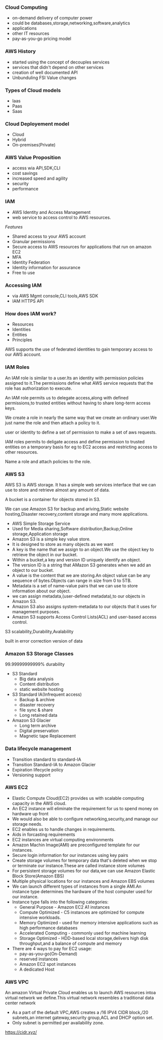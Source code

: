 ### Cloud Computing
- on-demand delivery of computer power
- could be databases,storage,networking,software,analytics
- applications
- other IT resources
- pay-as-you-go pricing model

### AWS History
- started using the concept of decouples services
- services that didn't depend on other services
- creation of well documented API
- Unbunduling FSI Value changes

### Types of Cloud models
- Iaas
- Paas
- Saas

### Cloud Deployement model
- Cloud
- Hybrid
- On-premises(Private)

### AWS Value Proposition
- access wia API,SDK,CLI
- cost savings
- increased speed and agility
- security
- performance

### IAM
- AWS Identity and Access Management
- web service to access control to AWS resources.

*Features*
- Shared access to your AWS account
- Granular permissions
- Secure access to AWS resources for applications that run on amazon EC2
- MFA
- Identity Federation
- Identity information for assurance
- Free to use

### Accessing IAM
- via AWS Mgmt console,CLI tools,AWS SDK
- IAM HTTPS API

### How does IAM work?
- Resources
- Identities
- Entities
- Principles

AWS supports the use of federated identities to gain temporary access to our AWS account.

### IAM Roles
An IAM role is similar to a user.Its an identity with permission policies assigned to it.The permissions define what AWS service requests that the role has authorization to execute.

An IAM role permits us to delegate access,along with defined permissions,to trusted entities without having to share long-term access keys.

We create a role in nearly the same way that we create an ordinary user.We just name the role and then attach a policy to it.

user or identity to define a set of permission to make a set of aws requests.

IAM roles permits to deligate access and define permission to trusted entities on a temporary basis for eg to EC2 access and restricting access to other resources.

Name a role and attach policies to the role.

### AWS S3

AWS S3 is AWS storage. It has a simple web services interface that we can use to store and retrieve almost any amount of data.

A bucket is a container for objects stored in S3.

We can use Amazon S3 for backup and ariving,Static website hosting,Disaster recovery,content storage and many more applications.

- AWS Simple Storage Service
- Used for Media sharing,Software distribution,Backup,Online storage,Application storage
- Amazon S3 is a simple key value store.
- It is designed to store as many objects as we want
- A key is the name that we assign to an object.We use the object key to retrieve the object in our bucket.
- Within a bucket,a key and version ID uniquely identify an object.
- The version ID is a string that AMazon S3 generates when we add an object to our bucket.
- A value is the content that we are storing.An object value can be any sequence of bytes.Objects can range in size from 0 to 5TB.
- Metadata is a set of name-value pairs that we can use to store information about our object.
- we can assign metadata,(user-defined metadata),to our objects in Amazon S3.
- Amazon S3 also assigns system-metadata to our objects that it uses for management purposes.
- Amazon S3 supports Access Control Lists(ACL) and user-based access control.

S3 scalability,Durability,Avalability

built in error correction
version of data

### Amazon S3 Storage Classes

99.99999999999% durability

- S3 Standard
    - Big data analysis
    - Content distribution
    - static website hosting
- S3 Standard IA(Infrequent access)
    - Backup & archive
    - disaster recovery
    - file sync & share
    - Long retained data
- Amazon S3 Glacier
    - Long term archive
    - Digital preservation
    - Magnetic tape Replacement

### Data lifecycle management
- Transition standard to standard-IA
- Transition Standard-IA to Amazon Glacier
- Expiration lifecycle policy
- Versioning support

### AWS EC2

- Elastic Compute Cloud(EC2) provides us with scalable computing capacity in the AWS cloud.
- An EC2 instance will eliminate the requirement for us to spend money on hardware up front
- We would also be able to configure networking,security,and manage our storage needs.
- EC2 enables us to handle changes in requirements.
- Aids in forcasting requirements
- EC2 instances are virtual computing environments
- Amazon Machin Image(AMI) are preconfigured template for our instances.
- Secure login information for our instances using key pairs
- Create storage volumes for temporary data that's deleted when we stop or terminate our instance.These are called instance store volumes
- For persistent storage volumes for our data,we can use Amazon Elastic Block Store(Amazon EBS)
- Multiple physical locations for our instances and Amazon EBS volumes
- We can launch different types of instances from a single AMI.An instance type determines the hardware of the host computer used for our instance.
- Instance type falls into the following categories:
    - General Purpose - Amazon EC2 A1 instances
    - Compute Optimized - C5 instances are optimized for compute intensive workloads.
    - Memory Optimized - used for memory intensive applications such as high performance databases
    - Accelerated Computing - commonly used for machine learning
    - Storage Optimized - HDD-based local storage,delivers high disk throughput,and a balance of compute and memory
- There are 4 ways to pay for EC2 usage:
    - pay-as-you-go(On-Demand)
    - reserved instances
    - Amazon EC2 spot instances
    - A dedicated Host

### AWS VPC

An amazon Virtual Private Cloud enables us to launch AWS resources intoa virtual network we define.This virtual network resembles a traditional data center network

- As a part of the default VPC,AWS creates a /16 IPV4 CIDR block,/20 subnets,an internet gateway,security group,ACL and DHCP option set.
- Only subnet is permitted per availability zone.

https://cidr.xyz/
